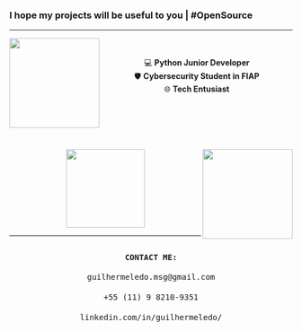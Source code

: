 ### I hope my projects will be useful to you | #OpenSource
---

<div>
  <a href="https://github.com/guilhermeledo">
  <img height="160em" align="left" src="https://github-readme-stats.vercel.app/api?username=guilhermeledo&show_icons=true&theme=merko&include_all_commits=true&count_private=true"/>
  </a>
</div>

<div align="center"><br><br>
  💻 <b>Python Junior Developer</b><br>
  🛡️ <b>Cybersecurity Student in FIAP</b><br>
  🌐 <b>Tech Entusiast</b><br><br><br><br>
</div>

##

<br>
<div>
  <a href="https://github.com/guilhermeledo">
  <img height="160em" align="right" src="https://github-readme-stats.vercel.app/api/top-langs/?username=guilhermeledo&layout=compact&langs_count=8&theme=merko"/>
  </a>
</div>

<div align="center">
<img width="140" src="https://media1.tenor.com/images/80102550479835807fdd8ab3cbab2565/tenor.gif" />
</div>

---

<div align="center">
  <kbd>
    <br>
    <b>CONTACT ME:</b><br><br>
    ㅤguilhermeledo.msg@gmail.comㅤ<br><br>
    ㅤ+55 (11) 9 8210-9351ㅤ<br><br>
    ㅤlinkedin.com/in/guilhermeledo/ㅤ<br><br>
    
  </kbd>
</div>

